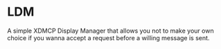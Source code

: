 # LDM

A simple XDMCP Display Manager that allows you not to make your own
choice if you wanna accept a request before a willing message is sent.

